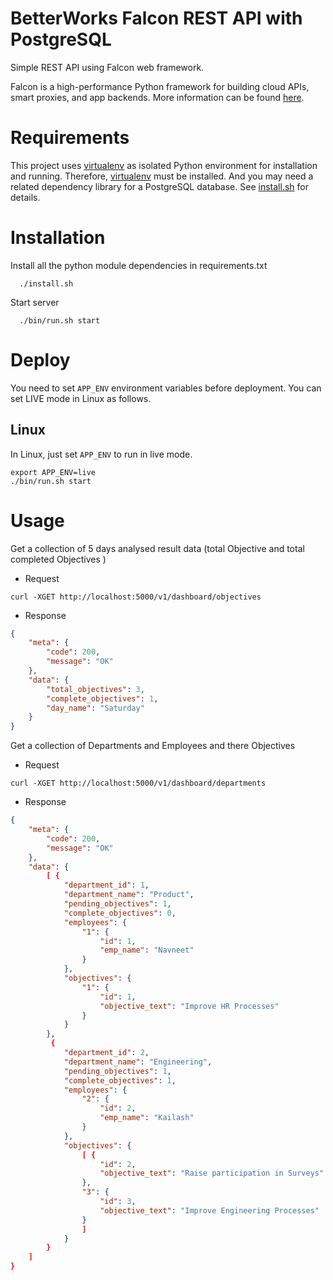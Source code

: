 BetterWorks Falcon REST API with PostgreSQL
===============================

Simple REST API using Falcon web framework.

Falcon is a high-performance Python framework for building cloud APIs, smart proxies, and app backends. More information can be found [here](https://github.com/falconry/falcon/).

Requirements
============
This project uses [virtualenv](https://virtualenv.pypa.io/en/stable/) as isolated Python environment for installation and running. Therefore, [virtualenv](https://virtualenv.pypa.io/en/stable/) must be installed. And you may need a related dependency library for a PostgreSQL database. See [install.sh](https://github.com/sunil16/betterworks/blob/master/install.sh) for details.


Installation
============

Install all the python module dependencies in requirements.txt

```
  ./install.sh
```

Start server

```
  ./bin/run.sh start
```

Deploy
=====
You need to set `APP_ENV` environment variables before deployment. You can set LIVE mode in Linux as follows.

Linux
------
In Linux, just set `APP_ENV` to run in live mode.
```shell
export APP_ENV=live
./bin/run.sh start
```

Usage
=====

Get a collection of 5 days analysed result data (total Objective and total completed Objectives )
- Request
```shell
curl -XGET http://localhost:5000/v1/dashboard/objectives
```

- Response
```json
{
    "meta": {
        "code": 200,
        "message": "OK"
    },
    "data": {
        "total_objectives": 3,
        "complete_objectives": 1,
        "day_name": "Saturday"
    }
}
```

Get a collection of Departments and Employees and there Objectives

- Request
```shell
curl -XGET http://localhost:5000/v1/dashboard/departments
```

- Response
```json
{
    "meta": {
        "code": 200,
        "message": "OK"
    },
    "data": {
        [ {
            "department_id": 1,
            "department_name": "Product",
            "pending_objectives": 1,
            "complete_objectives": 0,
            "employees": {
                "1": {
                    "id": 1,
                    "emp_name": "Navneet"
                }
            },
            "objectives": {
                "1": {
                    "id": 1,
                    "objective_text": "Improve HR Processes"
                }
            }
        },
         {
            "department_id": 2,
            "department_name": "Engineering",
            "pending_objectives": 1,
            "complete_objectives": 1,
            "employees": {
                "2": {
                    "id": 2,
                    "emp_name": "Kailash"
                }
            },
            "objectives": {
                [ {
                    "id": 2,
                    "objective_text": "Raise participation in Surveys"
                },
                "3": {
                    "id": 3,
                    "objective_text": "Improve Engineering Processes"
                }
                ]
            }
        }
    ]
}
```
